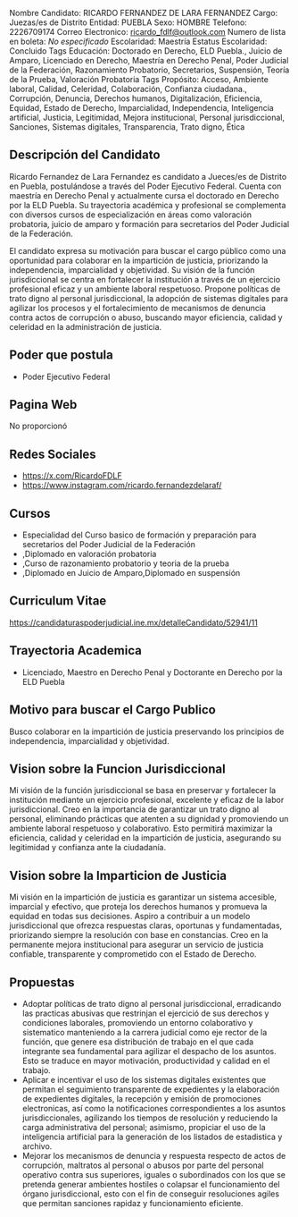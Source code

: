 Nombre Candidato: RICARDO FERNANDEZ DE LARA FERNANDEZ
Cargo: Juezas/es de Distrito
Entidad: PUEBLA
Sexo: HOMBRE
Telefono: 2226709174
Correo Electronico: ricardo_fdlf@outlook.com
Numero de lista en boleta: *No especificado*
Escolaridad: Maestría
Estatus Escolaridad: Concluido
Tags Educación: Doctorado en Derecho, ELD Puebla., Juicio de Amparo, Licenciado en Derecho, Maestría en Derecho Penal, Poder Judicial de la Federación, Razonamiento Probatorio, Secretarios, Suspensión, Teoría de la Prueba, Valoración Probatoria
Tags Propósito: Acceso, Ambiente laboral, Calidad, Celeridad, Colaboración, Confianza ciudadana., Corrupción, Denuncia, Derechos humanos, Digitalización, Eficiencia, Equidad, Estado de Derecho, Imparcialidad, Independencia, Inteligencia artificial, Justicia, Legitimidad, Mejora institucional, Personal jurisdiccional, Sanciones, Sistemas digitales, Transparencia, Trato digno, Ética


## Descripción del Candidato 

Ricardo Fernandez de Lara Fernandez es candidato a Jueces/es de Distrito en Puebla, postulándose a través del Poder Ejecutivo Federal. Cuenta con maestría en Derecho Penal y actualmente cursa el doctorado en Derecho por la ELD Puebla. Su trayectoria académica y profesional se complementa con diversos cursos de especialización en áreas como valoración probatoria, juicio de amparo y formación para secretarios del Poder Judicial de la Federación.

El candidato expresa su motivación para buscar el cargo público como una oportunidad para colaborar en la impartición de justicia, priorizando la independencia, imparcialidad y objetividad. Su visión de la función jurisdiccional se centra en fortalecer la institución a través de un ejercicio profesional eficaz y un ambiente laboral respetuoso. Propone políticas de trato digno al personal jurisdiccional, la adopción de sistemas digitales para agilizar los procesos y el fortalecimiento de mecanismos de denuncia contra actos de corrupción o abuso, buscando mayor eficiencia, calidad y celeridad en la administración de justicia.


## Poder que postula

- Poder Ejecutivo Federal


## Pagina Web

No proporcionó


## Redes Sociales

- https://x.com/RicardoFDLF
- https://www.instagram.com/ricardo.fernandezdelaraf/


## Cursos

- Especialidad del Curso basico de formación y preparación para secretarios del Poder Judicial de la Federación
- ,Diplomado en valoración probatoria
- ,Curso de razonamiento probatorio y teoria de la prueba
- ,Diplomado en Juicio de Amparo,Diplomado en suspensión


## Curriculum Vitae

https://candidaturaspoderjudicial.ine.mx/detalleCandidato/52941/11


## Trayectoria Academica

- Licenciado, Maestro en Derecho Penal y Doctorante en Derecho por la ELD Puebla


## Motivo para buscar el Cargo Publico

Busco colaborar en la impartición de justicia preservando los principios de independencia, imparcialidad y objetividad.


## Vision sobre la Funcion Jurisdiccional

Mi visión de la función jurisdiccional se basa en preservar y fortalecer la institución mediante un ejercicio profesional, excelente y eficaz de la labor jurisdiccional. Creo en la importancia de garantizar un trato digno al personal, eliminando prácticas que atenten a su dignidad y promoviendo un ambiente laboral respetuoso y colaborativo. Esto permitirá maximizar la eficiencia, calidad y celeridad en la impartición de justicia, asegurando su legitimidad y confianza ante la ciudadanía.


## Vision sobre la Imparticion de Justicia

Mi visión en la impartición de justicia es garantizar un sistema accesible, imparcial y efectivo, que proteja los derechos humanos y promueva la equidad en todas sus decisiones. Aspiro a contribuir a un modelo jurisdiccional que ofrezca respuestas claras, oportunas y fundamentadas, priorizando siempre la resolución con base en constancias. Creo en la permanente mejora institucional para asegurar un servicio de justicia confiable, transparente y comprometido con el Estado de Derecho.


## Propuestas

- Adoptar políticas de trato digno al personal jurisdiccional, erradicando las practicas abusivas que restrinjan el ejercició de sus derechos y condiciones laborales, promoviendo un entorno colaborativo y sistematico manteniendo a la carrera judicial como eje rector de la función, que genere esa distribución de trabajo en el que cada integrante sea fundamental para agilizar el despacho de los asuntos. Esto se traduce en mayor motivación, productividad y calidad en el trabajo.
- Aplicar e incentivar el uso de los sistemas digitales existentes que permitan el seguimiento transparente de expedientes y la elaboración de expedientes digitales, la recepción y emisión de promociones electronicas, así como la notificaciones correspondientes a los asuntos jurisdiccionales, agilizando los tiempos de resolución y reduciendo la carga administrativa del personal; asimismo, propiciar el uso de la inteligencia artificial para la generación de los listados de estadistica y archivo.
- Mejorar los mecanismos de denuncia y respuesta respecto de actos de corrupción, maltratos al personal o abusos por parte del personal operativo contra sus superiores, iguales o subordinados con los que se pretenda generar ambientes hostiles o colapsar el funcionamiento del órgano jurisdiccional, esto con el fin de conseguir resoluciones agiles que permitan sanciones rapidaz y funcionamiento eficiente.

